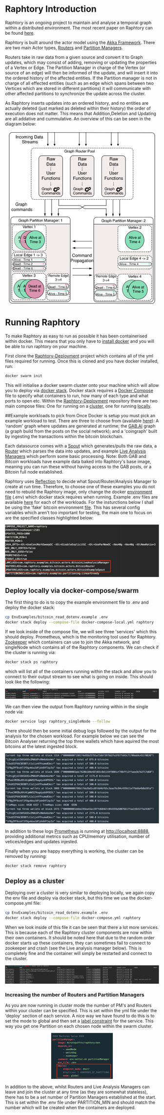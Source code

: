 # Raphtory Introduction
Raphtory is an ongoing project to maintain and analyse a temporal graph within a distributed environment. The most recent paper on Raphtory can be found [here](Future_Generations_Computer_System_draft.pdf).

Raphtory is built around the actor model using the [Akka Framework](http://akka.io/). There are two main Actor types, [Routers](cluster/src/main/scala/com.gwz.dockerexp/Actors/RaphtoryActors/RaphtoryRouter.scala) and [Partition Managers](cluster/src/main/scala/com.gwz.dockerexp/Actors/RaphtoryActors/PartitionManager.scala).

Routers take in raw data from a given source and convert it to Graph updates, which may consist of adding, removing or updating the properties of a Vertex or Edge. The Partition Manager in charge of the Vertex (or source of an edge) will then be informed of the update, and will insert it into the ordered history of the affected entities. If the Partition manager is not in charge of all effected entities (such as an edge which spans between two Vertices which are stored in different partitions) it will communicate with other affected partitions to synchronize the update across the cluster.

As Raphtory inserts updates into an ordered history, and no entities are actually deleted (just marked as deleted within their history) the order of execution does not matter. This means that Addition,Deletion and Updating are all addative and cummulative. An overview of this can be seen in the diagram below:

<p align="center">
  <img src="readmepics/raphtory.png" alt="Raphtory diagram"/>
</p>

# Running Raphtory
To make Raphtory as easy to run as possible it has been containerised within docker. This means that you only have to [install docker](https://docs.docker.com/engine/installation/) and you will be able to run raphtory on your machine. 

First clone the [Raphtory-Deployment](https://github.com/miratepuffin/Raphtory-Deployment) project which contains all of the yml files required for running. Once this is cloned and you have docker installed, run: 

```bash
docker swarm init  
``` 

This will initialise a docker swarm cluster onto your machine which will allow you to deploy via [docker stack](https://docs.docker.com/engine/reference/commandline/stack/). Docker stack requires a [Docker Compose](https://docs.docker.com/compose/compose-file/) file to specify what containers to run, how many of each type and what ports to open etc. Within the [Raphtory-Deployment](https://github.com/miratepuffin/Raphtory-Deployment) repository there are two main compose files: One for running on a [cluster](https://github.com/miratepuffin/Raphtory-Deployment/blob/master/docker-compose.yml), one for running [locally](https://github.com/miratepuffin/Raphtory-Deployment/blob/master/docker-compose-local.yml).

##Example workloads to pick from
Once Docker is setup you must pick an example workload to test. There are three to choose from (available [here](https://github.com/miratepuffin/raphtory/tree/master/mainproject/cluster/src/main/scala/com/raphtory/examples)): A 'random' graph where updates are generated at runtime; the [GAB.AI](https://gab.ai/) graph (a graph build from the posts on the social network); and a 'coingraph' built by ingesting the transactions within the bitcoin blockchain. 

Each datasource comes with a [Spout](https://github.com/miratepuffin/raphtory/blob/master/mainproject/cluster/src/main/scala/com/raphtory/core/actors/datasource/UpdaterTrait.scala) which generates/pulls the raw data, a [Router](https://github.com/miratepuffin/raphtory/blob/master/mainproject/cluster/src/main/scala/com/raphtory/core/actors/router/RouterTrait.scala) which parses the data into updates, and example [Live Analysis Managers](https://github.com/miratepuffin/raphtory/blob/master/mainproject/cluster/src/main/scala/com/raphtory/core/actors/analysismanager/LiveAnalysisManager.scala) which perform some basic processing. Note: Both GAB and Bitcoin workloads have example data baked into Raphtory's base image, meaning you can run these without having access to the GAB posts, or a Bitcoin full node established. 

Raphtory uses [Reflection](https://docs.scala-lang.org/overviews/reflection/overview.html) to decide what Spout/Router/Analysis Manager to create at run time. Therefore, to choose one of these examples you do not need to rebuild the Raphtory image, only change the docker [environment file](https://docs.docker.com/compose/env-file/) (.env) which docker stack requires when running. Example .env files are available [here](https://github.com/miratepuffin/Raphtory-Deployment/tree/master/EnvExamples) for each of the workloads. For the insturctions below I shall be using the 'fake' bitcoin environment [file](https://github.com/miratepuffin/Raphtory-Deployment/blob/master/EnvExamples/bitcoin_read_dotenv.example). This has several config variables which aren't too important for testing, the main one to focus on are the specified classes highlighted below:

<p align="center">
  <img src="readmepics/bitcoinclasses.png" alt="Raphtory diagram"/>
</p>
 

## Deploy locally via docker-compose/swarm
The first thing to do is to copy the example environment file to .env and deploy the docker stack: 

```bash
cp EnvExamples/bitcoin_read_dotenv.example .env
docker stack deploy --compose-file docker-compose-local.yml raphtory
```

If we look inside of the compose file, we will see three 'services' which this should deploy. Prometheus, which is the monitoring tool used for Raphtory. [Zookeeper](https://zookeeper.apache.org/) which containers can use to join the Akka network, and singleNode which contains all of the Raphtory components. We can check if the cluster is running via:

```bash
docker stack ps raphtory
```
which will list all of the containers running within the stack and allow you to connect to their output stream to see what is going on inside. This should look like the following: 

<p align="center">
  <img src="readmepics/dock.png" alt="Raphtory diagram"/>
</p>

We can then view the output from Raphtory running within in the single node via:

```bash
docker service logs raphtory_singleNode --follow
```  
There should then be some initial debug logs followed by the output for the analysis for the chosen workload. For example below we can see the Bitcoin Analyser returning the top three wallets which have aquired the most bitcoins at the latest ingested block. 

<p align="center">
  <img src="readmepics/logs.png" alt="Raphtory diagram"/>
</p>

In addition to these logs [Prometheus](https://prometheus.io/docs/practices/instrumentation/) is running at [http://localhost:8888](http://localhost:8888), providing additional metrics such as CPU/memory utilisation, number of vetices/edges and updates injested. 


Finally when you are happy everything is working, the cluster can be removed by running:

```bash
docker stack remove raphtory
```

## Deploy as a cluster
Deploying over a cluster is very similar to deploying locally, we again copy the env file and deploy via docker stack, but this time we use the docker-compose.yml file:

```bash
cp EnvExamples/bitcoin_read_dotenv.example .env
docker stack deploy --compose-file docker-compose.yml raphtory
```
When we look inside of this file it can be seen that there a lot more services. This is because each of the Raphtory cluster components are now within their own containers. It should be noted here that due to the random order docker starts up these containers, they can sometimes fail to connect to zookeeper and crash (see the Live analysis manager below). This is completely fine and the container will simply be restarted and connect to the cluster. 

<p align="center">
  <img src="readmepics/cluster.png" alt="Raphtory diagram"/>
</p>

### Increasing the number of Routers and Partition Managers 
As you are now running in cluster mode the number of PM's and Routers within your cluster can be specified. This is set within the yml file under the 'deploy' section of each service. A nice way we have found to do this is to set the mode to global and then set a [label constraint](https://docs.docker.com/v17.09/datacenter/ucp/2.2/guides/admin/configure/add-labels-to-cluster-nodes/#apply-labels-to-a-node) for the service. This way you get one Partition on each chosen node within the swarm cluster.             

<p align="center">
  <img src="readmepics/Pms.png" alt="Raphtory diagram" width=40%/>
</p>

In addition to the above, whilst Routers and Live Analysis Managers can leave and join the cluster at any time (as they are somewhat stateless), there has to be a set number of Partition Managers established at the start. This is set within the .env file under PARTITION_MIN and should match the number which will be created when the containers are deployed.
